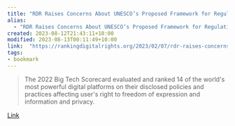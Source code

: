 ```yaml
---
title: "RDR Raises Concerns About UNESCO’s Proposed Framework for Regulating Digital Platforms"
alias:
  - "RDR Raises Concerns About UNESCO’s Proposed Framework for Regulating Digital Platforms"
created: 2023-08-12T21:43:11+10:00
modified: 2023-08-13T00:11:49+10:00
link:  "https://rankingdigitalrights.org/2023/02/07/rdr-raises-concerns-about-unescos-proposed-framework-for-regulating-digital-platforms/"
tags:
- bookmark
---
```


> The 2022 Big Tech Scorecard evaluated and ranked 14 of the world's most powerful digital platforms on their disclosed policies and practices affecting user's right to freedom of expression and information and privacy.

[Link](https://rankingdigitalrights.org/2023/02/07/rdr-raises-concerns-about-unescos-proposed-framework-for-regulating-digital-platforms/)